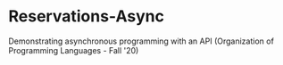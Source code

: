 # Reservations-Async
Demonstrating asynchronous programming with an API (Organization of Programming Languages - Fall '20)
